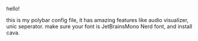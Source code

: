 hello!

this is my polybar config file, it has amazing features like audio visualizer, unic seperator.
make sure your font is JetBrainsMono Nerd font, and install cava.

